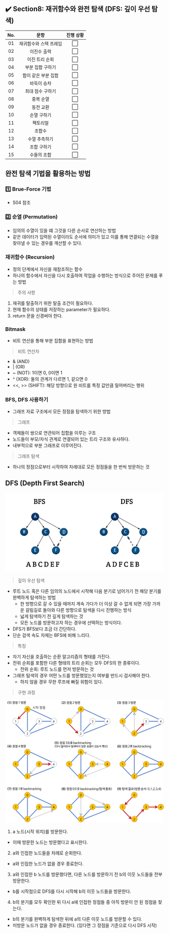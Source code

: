 ## ✔️ Section8: 재귀함수와 완전 탐색 (DFS: 깊이 우선 탐색)

| No. |          문항          | 진행 상황 |
| :-: | :--------------------: | :-------: |
| 01  | 재귀함수와 스택 프레임 |    ⬜     |
| 02  |      이진수 출력       |    ⬜     |
| 03  |     이진 트리 순회     |    ⬜     |
| 04  |    부분 집합 구하기    |    ⬜     |
| 05  |  합이 같은 부분 집합   |    ⬜     |
| 06  |      바둑이 승차       |    ⬜     |
| 07  |    최대 점수 구하기    |    ⬜     |
| 08  |       중복 순열        |    ⬜     |
| 09  |       동전 교환        |    ⬜     |
| 10  |      순열 구하기       |    ⬜     |
| 11  |        팩토리얼        |    ⬜     |
| 12  |         조합수         |    ⬜     |
| 13  |     수열 추측하기      |    ⬜     |
| 14  |      조합 구하기       |    ⬜     |
| 15  |      수들의 조합       |    ⬜     |

## 완전 탐색 기법을 활용하는 방법

### 1️⃣ Brue-Force 기법

- S04 참조

### 2️⃣ 순열 (Permutation)

- 임의의 수열이 있을 떄 그것을 다른 순서로 연산하는 방법
- 같은 데이터가 입력된 수열이라도 순서에 의미가 있고 이를 통해 연결되는 수열을 찾아낼 수 있는 경우를 계산할 수 있다.

### 재귀함수 (Recursion)

- 정의 단계에서 자신을 재참조하는 함수
- 하나의 함수에서 자신을 다시 호출하여 작업을 수행하는 방식으로 주어진 문제를 푸는 방법

> 주의 사항

1. 재귀를 탈출하기 위한 탈출 조건이 필요하다.
2. 현재 함수의 상태를 저장하는 parameter가 필요하다.
3. return 문을 신경써야 한다.

### Bitmask

- 비트 연산을 통해 부분 집합을 표현하는 방법

> 비트 연산자

- & (AND)
- | (OR)
- ~ (NOT): 1이면 0, 0이면 1
- ^ (XOR): 둘의 관계가 다르면 1, 같으면 0
- <<, >> (SHIFT): 해당 방향으로 원 비트를 특정 값만큼 밀어버리는 행위

### BFS, DFS 사용하기

- 그래프 자료 구조에서 모든 정점을 탐색하기 위한 방법

> 그래프

- 객체들이 쌍으로 연관되어 집합을 이루는 구조
- 노드들이 부모/자식 관계로 연결되어 있는 트리 구조와 유사하다.
- 내부적으로 부분 그래프로 이루어진다.

> 그래프 탐색

- 하나의 정점으로부터 시작하여 차례대로 모든 정점들을 한 번씩 방문하는 것

## DFS (Depth First Search)

![Alt text](image-2.png)

> 깊이 우선 탐색

- 루트 노드 혹은 다른 임의의 노드에서 시작해 다음 분기로 넘어가기 전 해당 분기를 완벽하게 탐색하는 방법
  - 한 방향으로 갈 수 있을 때까지 계속 가다가 더 이상 갈 수 없게 되면 가장 가까운 갈림길로 돌아와 다른 방향으로 탐색을 다시 진행하는 방식
  - 넓게 탐색하기 전 깊게 탐색하는 것
  - 모든 노드를 방문하고자 하는 경우에 선택하는 방식이다.
- DFS가 BFS보다 조금 더 간단하다.
- 단순 검색 속도 자체는 BFS에 비해 느리다.

> 특징

- 자기 자신을 호출하는 순환 알고리즘의 형태를 가진다.
- 전위 순회를 포함한 다른 형태의 트리 순회는 모두 DFS의 한 종류이다.
  - 전위 순회: 루트 노드를 먼저 방문하는 것
- 그래프 탐색의 경우 어떤 노드를 방문했었는지 여부를 반드시 검사해야 한다.
  - 하지 않을 경우 무한 루프에 빠질 위험이 있다.

> 구현 과정

![Alt text](image-3.png)

1. a 노드(시작 위치)를 방문한다.

- 이때 방문한 노드는 방문했다고 표시한다.

2. a와 인접한 노드들을 차례로 순회한다.

- a와 인접한 노드가 없을 경우 종료한다.

3. a와 인접한 b 노드를 방문했다면, 다른 노드를 방문하기 전 b의 이웃 노드들을 전부 방문한다.

- b를 시작점으로 DFS를 다시 시작해 b의 이웃 노드들을 방문한다.

4. b의 분기를 모두 확인한 뒤 다시 a에 인접한 정점들 중 아직 방문이 안 된 정점을 찾는다.

- b의 분기를 완벽하게 탐색한 뒤에 a의 다른 이웃 노드를 방문할 수 있다.
- 미방문 노드가 없을 경우 종료한다. (있다면 그 정점을 기준으로 다시 DFS 시작)
